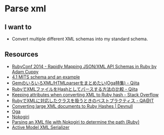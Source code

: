 # Parse xml

## I want to
- Convert multiple different XML schemas into my standard schema.

## Resources
- [RubyConf 2014 - Rapidly Mapping JSON/XML API Schemas in Ruby by Adam Cuppy](
https://www.youtube.com/watch?v=1K0Pt0o9F7w)
- [4.1 MITS schema and an example](http://www.nmhc.org/content.aspx?id=8779)
- [GemのいろいろXML/HTMLparserをまとめたい(Oga特集) - Qiita](http://qiita.com/gravitonMain/items/720f441713b1378fe55c#3-7)
- [RubyでXMLファイルをHashとしてパースする方法の比較 - Qiita](http://qiita.com/tamano/items/4a6ea57bdb182a0bccce)
- [Keeping attributes when converting XML to Ruby hash - Stack Overflow](http://stackoverflow.com/questions/19309465/keeping-attributes-when-converting-xml-to-ruby-hash)
- [RubyでXMLに対応したクラスを扱うときのベストプラクティス - QA@IT](http://qa.atmarkit.co.jp/q/3447)
- [Converting large XML documents to Ruby Hashes | Devnull](http://devnull.absolventa.de/2014/03/18/converting-large-xml-documents-to-ruby-hashes/)
- [Oga](https://github.com/YorickPeterse/oga)
- [Nokogiri](https://github.com/sparklemotion/nokogiri)
- [Parsing an XML file with Nokogiri to determine the path (Ruby)](http://stackoverflow.com/a/15692699/3837223)
- [Active Model XML Serializer](http://edgeapi.rubyonrails.org/classes/ActiveModel/Serializers/Xml.html)
